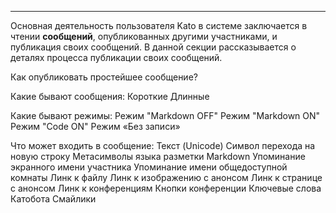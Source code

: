 ***

Основная деятельность пользователя Kato в системе заключается в чтении **сообщений**, опубликованных другими участниками, и публикация своих сообщений. В данной секции рассказывается о деталях процесса публикации своих сообщений.

Как опубликовать простейшее сообщение?

Какие бывают сообщения:
  Короткие
  Длинные

Какие бывают режимы:
  Режим "Markdown OFF"
  Режим "Markdown ON"
  Режим "Code ON"
  Режим «Без записи»

Что может входить в сообщение:
  Текст (Unicode)
  Символ перехода на новую строку
  Метасимволы языка разметки Markdown
  Упоминание экранного имени участника
  Упоминание имени общедоступной комнаты
  Линк к файлу
    Линк к изображению с анонсом
    Линк к странице с анонсом
  Линк к конференциям
  Кнопки конференции
  Ключевые слова Катобота
  Смайлики
  

